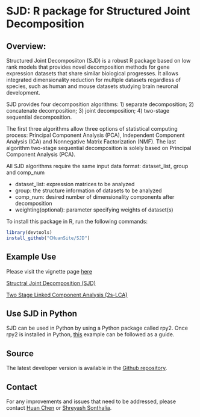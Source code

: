 # SJD: R package for Structured Joint Decomposition

<!--
[![Travis build status](https://travis-ci.com/CHuanSite/SJD.svg?branch=main)](https://travis-ci.com/CHuanSite/SJD)
[![R-CMD-check](https://github.com/CHuanSite/SJD/workflows/R-CMD-check/badge.svg)](https://github.com/CHuanSite/SJD/actions)
-->

## Overview:
Structured Joint Decomposiiton (SJD) is a robust R package based on low rank models that provides novel decomposition methods for gene expression datasets that share similar biological progresses. It allows integrated dimensionality reduction for multiple datasets regardless of species, such as human and mouse datasets studying brain neuronal development.

SJD provides four decomposition algorithms: 1) separate decomposition; 2) concatenate decomposition; 3) joint decomposition; 4) two-stage sequential decomposition.

The first three algorithms allow three options of statistical computing process: Principal Component Analysis (PCA), Independent Component Analysis (ICA) and Nonnegative Matrix Factorization (NMF).
The last algorithm two-stage sequential decomposition is solely based on Principal Component Analysis (PCA).

All SJD algorithms require the same input data format: dataset_list, group and comp_num

- dataset_list: expression matrices to be analyzed
- group: the structure information of datasets to be analyzed
- comp_num: desired number of dimensionality components after decomposition
- weighting(optional): parameter specifying weights of dataset(s)

To install this package in R, run the following commands:

```R
library(devtools)
install_github("CHuanSite/SJD")
```

## Example Use

Please visit the vignette page [here](https://chuansite.github.io/SJD/)

[Structral Joint Decomposition (SJD)](https://chuansite.github.io/SJD/articles/StructralJointDecomposition.html)

[Two Stage Linked Component Analysis (2s-LCA)](https://chuansite.github.io/SJD/articles/twoStageLCA.html)

## Use SJD in Python

SJD can be used in Python by using a Python package called rpy2. Once rpy2 is installed in Python, [this]("pythonExamples/SJD_in_python_example.ipynb") example can be followed as a guide.  
## Source

The latest developer version is available in the [Github repository](https://github.com/CHuanSite/SJD).

## Contact

For any improvements and issues that need to be addressed, please contact [Huan Chen](mailto:hzchenhuan@gmail.com) or [Shreyash Sonthalia](mailto:shreyash.gradschool@gmail.com).
